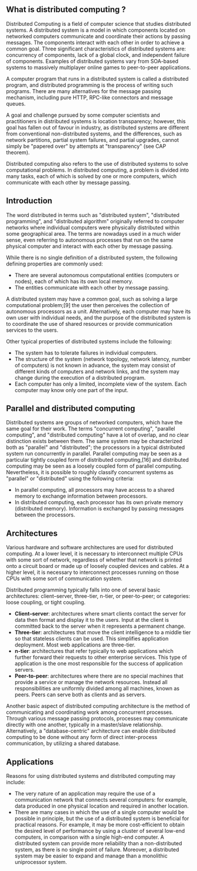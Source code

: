 ## What is distributed computing ?
Distributed Computing is a field of computer science that studies distributed systems. A distributed system is a model in which components located on networked computers communicate and coordinate their actions by passing messages. The components interact with each other in order to achieve a common goal. Three significant characteristics of distributed systems are: concurrency of components, lack of a global clock, and independent failure of components. Examples of distributed systems vary from SOA-based systems to massively multiplayer online games to peer-to-peer applications.

A computer program that runs in a distributed system is called a distributed program, and distributed programming is the process of writing such programs. There are many alternatives for the message passing mechanism, including pure HTTP, RPC-like connectors and message queues.

A goal and challenge pursued by some computer scientists and practitioners in distributed systems is location transparency; however, this goal has fallen out of favour in industry, as distributed systems are different from conventional non-distributed systems, and the differences, such as network partitions, partial system failures, and partial upgrades, cannot simply be "papered over" by attempts at "transparency" (see CAP theorem).

Distributed computing also refers to the use of distributed systems to solve computational problems. In distributed computing, a problem is divided into many tasks, each of which is solved by one or more computers, which communicate with each other by message passing.

## Introduction
The word distributed in terms such as "distributed system", "distributed programming", and "distributed algorithm" originally referred to computer networks where individual computers were physically distributed within some geographical area. The terms are nowadays used in a much wider sense, even referring to autonomous processes that run on the same physical computer and interact with each other by message passing.

While there is no single definition of a distributed system, the following defining properties are commonly used:

* There are several autonomous computational entities (computers or nodes), each of which has its own local memory.
* The entities communicate with each other by message passing.

A distributed system may have a common goal, such as solving a large computational problem;[9] the user then perceives the collection of autonomous processors as a unit. Alternatively, each computer may have its own user with individual needs, and the purpose of the distributed system is to coordinate the use of shared resources or provide communication services to the users.

Other typical properties of distributed systems include the following:
* The system has to tolerate failures in individual computers.
* The structure of the system (network topology, network latency, number of computers) is not known in advance, the system may consist of different kinds of computers and network links, and the system may change during the execution of a distributed program.
* Each computer has only a limited, incomplete view of the system. Each computer may know only one part of the input.

## Parallel and distributed computing
Distributed systems are groups of networked computers, which have the same goal for their work. The terms "concurrent computing", "parallel computing", and "distributed computing" have a lot of overlap, and no clear distinction exists between them. The same system may be characterized both as "parallel" and "distributed"; the processors in a typical distributed system run concurrently in parallel. Parallel computing may be seen as a particular tightly coupled form of distributed computing,[16] and distributed computing may be seen as a loosely coupled form of parallel computing. Nevertheless, it is possible to roughly classify concurrent systems as "parallel" or "distributed" using the following criteria:

* In parallel computing, all processors may have access to a shared memory to exchange information between processors.
* In distributed computing, each processor has its own private memory (distributed memory). Information is exchanged by passing messages between the processors.

## Architectures
Various hardware and software architectures are used for distributed computing. At a lower level, it is necessary to interconnect multiple CPUs with some sort of network, regardless of whether that network is printed onto a circuit board or made up of loosely coupled devices and cables. At a higher level, it is necessary to interconnect processes running on those CPUs with some sort of communication system.

Distributed programming typically falls into one of several basic architectures: client–server, three-tier, n-tier, or peer-to-peer; or categories: loose coupling, or tight coupling.

* __Client–server__: architectures where smart clients contact the server for data then format and display it to the users. Input at the client is committed back to the server when it represents a permanent change.
* __Three-tier__: architectures that move the client intelligence to a middle tier so that stateless clients can be used. This simplifies application deployment. Most web applications are three-tier.
* __n-tier__: architectures that refer typically to web applications which further forward their requests to other enterprise services. This type of application is the one most responsible for the success of application servers.
* __Peer-to-peer__: architectures where there are no special machines that provide a service or manage the network resources. Instead all responsibilities are uniformly divided among all machines, known as peers. Peers can serve both as clients and as servers.

Another basic aspect of distributed computing architecture is the method of communicating and coordinating work among concurrent processes. Through various message passing protocols, processes may communicate directly with one another, typically in a master/slave relationship. Alternatively, a "database-centric" architecture can enable distributed computing to be done without any form of direct inter-process communication, by utilizing a shared database.


## Applications
Reasons for using distributed systems and distributed computing may include:
* The very nature of an application may require the use of a communication network that connects several computers: for example, data produced in one physical location and required in another location.
* There are many cases in which the use of a single computer would be possible in principle, but the use of a distributed system is beneficial for practical reasons. For example, it may be more cost-efficient to obtain the desired level of performance by using a cluster of several low-end computers, in comparison with a single high-end computer. A distributed system can provide more reliability than a non-distributed system, as there is no single point of failure. Moreover, a distributed system may be easier to expand and manage than a monolithic uniprocessor system.
